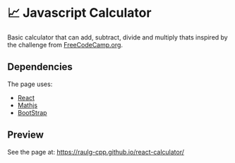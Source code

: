# :chart_with_upwards_trend: Javascript Calculator
Basic calculator that can add, subtract, divide and multiply thats inspired by the challenge from [FreeCodeCamp.org](https://javascript-calculator.freecodecamp.rocks/). 

## Dependencies
The page uses: 

- [React](https://react.dev/)
- [Mathjs](https://mathjs.org/)
- [BootStrap](https://getbootstrap.com/docs/5.2/getting-started/download/)

## Preview
See the page at: https://raulg-cpp.github.io/react-calculator/
